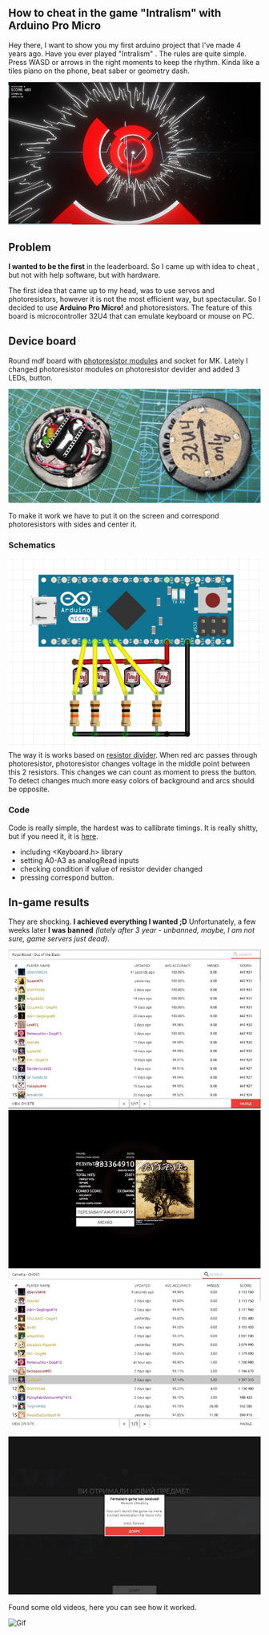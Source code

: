 ## How to cheat in the game "Intralism" with Arduino Pro Micro

Hey there, I want to show you my first arduino project that I've made 4 years ago.
Have you ever played "Intralism" . The rules are quite simple. Press WASD or arrows in the right moments to keep the rhythm. Kinda like a tiles piano on the phone, beat saber or geometry dash.

![Game Interface](https://github.com/dDenVil/Cheating_in_Intralism_with_Arduino/blob/main/Readme_assets/intro.jpg?raw=true)

## Problem
__I wanted to be the first__ in the leaderboard. So I came up with idea to cheat , but not with help software, but with hardware.

The first idea  that came up to my head, was to use servos and photoresistors, however it is not the most efficient way, but spectacular. So I decided to use __Arduino Pro Micro!__ and photoresistors. The feature of this board is microcontroller 32U4 that can emulate keyboard or mouse on PC.

## Device board
Round mdf board with [photoresistor modules](https://github.com/dDenVil/Cheating_in_Intralism_with_Arduino/blob/main/Readme_assets/module.jpg?raw=true) and socket for MK.
Lately I changed photoresistor modules on photoresistor devider and added 3 LEDs, button.

![device](https://github.com/dDenVil/Cheating_in_Intralism_with_Arduino/blob/main/Readme_assets/board.jpg?raw=true)

To make it work we have to put it on the screen and correspond photoresistors with sides and center it.
### Schematics
![schematics](https://github.com/dDenVil/Cheating_in_Intralism_with_Arduino/blob/main/Readme_assets/scheme.jpg?raw=true)    
The way it is works based on [resistor divider](https://en.wikipedia.org/wiki/Voltage_divider). When red arc passes through photoresistor, photoresistor changes voltage in the middle point between this 2 resistors. This changes we can count as moment to press the button. To detect changes much more easy colors of  background and arcs should be opposite.
### Code
Code is really simple, the hardest was to callibrate timings. It is really shitty, but if you need it, it is [here](Readme_assets/code.txt).
- including <Keyboard.h> library
- setting A0-A3 as analogRead inputs
- checking condition if value of resistor devider changed
- pressing correspond button.

## In-game results
They are shocking.  __I achieved everything I wanted ;D__
Unfortunately, a few weeks later __I was banned__ _(lately after 3 year - unbanned, maybe, I am not sure, game servers just dead)_.

![Top](https://github.com/dDenVil/Cheating_in_Intralism_with_Arduino/blob/main/Readme_assets/top.jpg?raw=true)
![Top](https://github.com/dDenVil/Cheating_in_Intralism_with_Arduino/blob/main/Readme_assets/top2.jpg?raw=true)
![Top](https://github.com/dDenVil/Cheating_in_Intralism_with_Arduino/blob/main/Readme_assets/top3.jpg?raw=true)

![Ban](https://github.com/dDenVil/Cheating_in_Intralism_with_Arduino/blob/main/Readme_assets/ban.jpg?raw=true)

Found some old videos, here you can see how it worked.

![Gif](https://github.com/dDenVil/Cheating_in_Intralism_with_Arduino/blob/main/Readme_assets/VID_20190922_221437.gif?raw=true)
